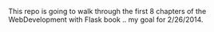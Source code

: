 This repo is going to walk through the first 8 chapters of the WebDevelopment with Flask book .. my goal for 2/26/2014.